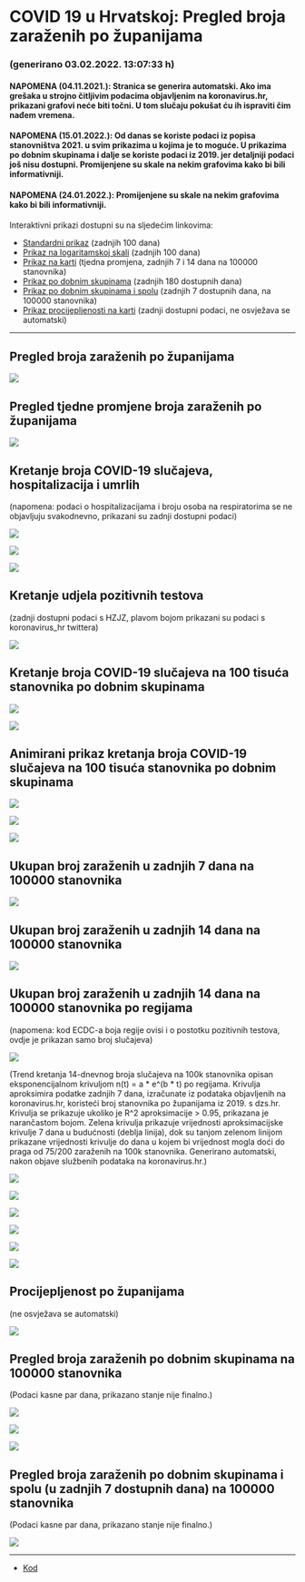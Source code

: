 # COVID 19 u Hrvatskoj: Pregled broja zaraženih po županijama

### (generirano 03.02.2022. 13:07:33 h)

#### NAPOMENA (04.11.2021.): Stranica se generira automatski. Ako ima grešaka u strojno čitljivim podacima objavljenim na koronavirus.hr, prikazani grafovi neće biti točni. U tom slučaju pokušat ću ih ispraviti čim nađem vremena.

#### NAPOMENA (15.01.2022.): Od danas se koriste podaci iz popisa stanovništva 2021. u svim prikazima u kojima je to moguće. U prikazima po dobnim skupinama i dalje se koriste podaci iz 2019. jer detaljniji podaci još nisu dostupni. Promijenjene su skale na nekim grafovima kako bi bili informativniji.

#### NAPOMENA (24.01.2022.): Promijenjene su skale na nekim grafovima kako bi bili informativniji.

Interaktivni prikazi dostupni su na sljedećim linkovima:

- [Standardni prikaz](html/index.html) (zadnjih 100 dana)
- [Prikaz na logaritamskoj skali](html/index_log.html) (zadnjih 100 dana)
- [Prikaz na karti](html/index_map.html) (tjedna promjena, zadnjih 7 i 14 dana na 100000 stanovnika)
- [Prikaz po dobnim skupinama](html/index_per_age.html) (zadnjih 180 dostupnih dana)
- [Prikaz po dobnim skupinama i spolu](html/index_pyramid.html) (zadnjih 7 dostupnih dana, na 100000 stanovnika)
- [Prikaz procijepljenosti na karti](html/index_vaccination.html) (zadnji dostupni podaci, ne osvježava se automatski)

-----

## Pregled broja zaraženih po županijama

![](img/2022_02_02_line_plots.png)

## Pregled tjedne promjene broja zaraženih po županijama

![](img/2022_02_02_map.png)

## Kretanje broja COVID-19 slučajeva, hospitalizacija i umrlih

(napomena: podaci o hospitalizacijama i broju osoba na respiratorima se ne objavljuju svakodnevno, prikazani su zadnji dostupni podaci)

![](img/2022_02_02_cases_hospitalisations_deaths.png)

![](img/2022_02_02_cases_hospitalisations_deaths_log.png)

![](img/2022_02_02_cases_hospitalisations_deaths_log_age.png)

## Kretanje udjela pozitivnih testova

(zadnji dostupni podaci s HZJZ, plavom bojom prikazani su podaci s koronavirus_hr twittera)

![](img/2022_02_02_percentage_positive_tests.png)

## Kretanje broja COVID-19 slučajeva na 100 tisuća stanovnika po dobnim skupinama

![](img/2022_02_02_cases_per_age_group_lines.png)

![](img/2022_02_02_cases_per_age_group_lines_log.png)

## Animirani prikaz kretanja broja COVID-19 slučajeva na 100 tisuća stanovnika po dobnim skupinama

![](img/2022_02_02anim_aug_1200.gif)

![](img/anim_cases_2022_02_02_vs_2020.gif)

![](img/2022_02_02all_counties_dots.png)

## Ukupan broj zaraženih u zadnjih 7 dana na 100000 stanovnika

![](img/2022_02_02_map_7_day_per_100k.png)

## Ukupan broj zaraženih u zadnjih 14 dana na 100000 stanovnika

![](img/2022_02_02_map_14_day_per_100k.png)

## Ukupan broj zaraženih u zadnjih 14 dana na 100000 stanovnika po regijama

(napomena: kod ECDC-a boja regije ovisi i o postotku pozitivnih testova, ovdje je prikazan samo broj slučajeva)

![](img/2022_02_02_map_14_day_per_100k_region.png)

(Trend kretanja 14-dnevnog broja slučajeva na 100k stanovnika opisan eksponencijalnom krivuljom n(t) = a * e^(b * t) po regijama. Krivulja aproksimira podatke zadnjih 7 dana, izračunate iz podataka objavljenih na koronavirus.hr, koristeći broj stanovnika po županijama iz 2019. s dzs.hr. Krivulja se prikazuje ukoliko je R^2 aproksimacije > 0.95, prikazana je narančastom bojom. Zelena krivulja prikazuje vrijednosti aproksimacijske krivulje 7 dana u budućnosti (deblja linija), dok su tanjom zelenom linijom prikazane vrijednosti krivulje do dana u kojem bi vrijednost mogla doći do praga od 75/200 zaraženih na 100k stanovnika. Generirano automatski, nakon objave službenih podataka na koronavirus.hr.)

![](img/2022_02_02_current_Jadranska_Hrvatska.png)

![](img/2022_02_02_current_Panonska_Hrvatska.png)

![](img/2022_02_02_current_Grad_Zagreb.png)

![](img/2022_02_02_current_Sjeverna_Hrvatska.png)

![](img/2022_02_02_current_Republika_Hrvatska.png)

![](img/2022_02_02_cases_hospitalisations_deaths_Republika_Hrvatska.png)

## Procijepljenost po županijama

(ne osvježava se automatski)

![](img/2022_02_02_vaccination.png)

## Pregled broja zaraženih po dobnim skupinama na 100000 stanovnika

(Podaci kasne par dana, prikazano stanje nije finalno.)

![](img/2022_02_02_per_age_group.png)

![](img/2022_02_02_per_age_group_all_0.png)

![](img/2022_02_02_per_age_group_all_1.png)

## Pregled broja zaraženih po dobnim skupinama i spolu (u zadnjih 7 dostupnih dana) na 100000 stanovnika

(Podaci kasne par dana, prikazano stanje nije finalno.)

![](img/2022_02_02_pyramid.png)

-----

- [Kod](https://github.com/ppalasek/covid_plots_croatia)

